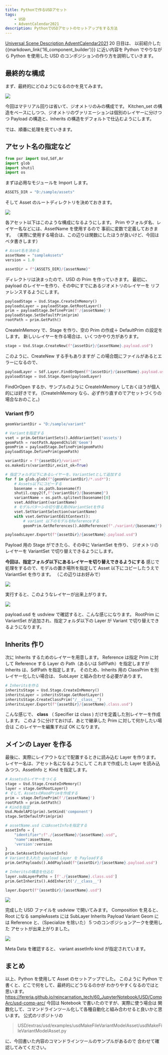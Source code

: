 ```yaml
---
title: Pythonで作るUSDアセット
tags:
    - USD
    - AdventCalendar2021
description: PythonでUSDアセットのセットアップをする方法
---
```


[Universal Scene Description AdventCalendar2021](https://qiita.com/advent-calendar/2021/usd) 20 日目は、
以前紹介した {{markdown_link('16_component_builder')}} に近い内容を Python でやりながら
Python を使用した USD のコンポジションの作り方を説明していきます。

## 最終的な構成

まず、最終的にどのようになるのかを見てみます。

![](https://gyazo.com/cebf8930f814a9d174b40269e5ef7865.png)

今回はマテリアル回りは省いて、ジオメトリのみの構成です。
Kitchen_set の構造をベースにしつつ、ジオメトリのヴァリエーションは個別のレイヤーに分けつつ
Payload の構造と、Inherits の構造をデフォルトで仕込むようにします。

では、順番に処理を見ていきます。

## アセット名の指定など

```python
from pxr import Usd,Sdf,Ar
import glob
import shutil
import os
```

まずは必用なモジュールを Import します。

```python
ASSETS_DIR = "D:/sample/assets"
```

そして Asset のルートディレクトリを決めておきます。

![](https://gyazo.com/d0a2700028ce196b44e30532eb93d902.png)

各アセット以下はこのような構成になるようにします。
Prim やフォルダ名、レイヤー名などには、AssetName を使用するので
事前に変数で定義しておきます。
（実際に使用する場合は、この辺りは関数にしたほうが良いけど、今回はベタ書きします）

```python
# Asset名を決める
assetName = "sampleAssets"
version = 1.0

assetDir = f"{ASSETS_DIR}/{assetName}"
```

ディレクトリは決まったので、USD の Prim を作っていきます。
最初に、 payload のレイヤーを作り、その中にすでにあるジオメトリのレイヤーを
リファレンスするようにします。

```python
payloadStage = Usd.Stage.CreateInMemory()
payloadsLayer = payloadStage.GetRootLayer()
prim = payloadStage.DefinePrim(f'/{assetName}')
payloadStage.SetDefaultPrim(prim)
rootPath = prim.GetPath()
```

CreateInMemory で、Stage を作り、空の Prim の作成＋ DefaultPrim の設定をします。
新しいレイヤーを作る場合は、いくつかやり方があります。

```python
stage = Usd.Stage.CreateNew(f"{assetDir}/{assetName}.payload.usd")
```

このように、CreateNew する手もありますが
この場合既にファイルがあるとエラーになるので、

```python
payloadLayer = Sdf.Layer.FindOrOpen(f"{assetDir}/{assetName}.payload.usd")
pyaloadStage = Usd.Stage.Open(payloadLayer)
```

FindOrOpen するか、サンプルのように CreateInMemory しておくほうが個人的には好きです。
(CreateInMemory なら、必ず作り直すのでアセットづくりの場合なおのこと。)

### Variant 作り

```python
geomVariantDir = "D:/sample/variant"

# Variantを指定する
vset = prim.GetVariantSets().AddVariantSet('assets')
geomPath = rootPath.AppendChild('Geom')
geomPrim = payloadStage.DefinePrim(geomPath)
payloadStage.DefinePrim(geomPath)

variantDir = f"{assetDir}/variant"
os.makedirs(variantDir,exist_ok=True)

# 指定フォルダ以下にあるレイヤーを、VariantSetとして追加する
for f in glob.glob(f"{geomVariantDir}/*.usd*"):
    # Assets以下にコピーする
    basename = os.path.basename(f)
    shutil.copy2(f,f"{variantDir}/{basename}")
    variantName = os.path.splitext(basename)[0]
    vset.AddVariant(variantName)
    # モデルパターンの切り替え用のVariantSetを作る
    vset.SetVariantSelection(variantName)
    with vset.GetVariantEditContext():
        # variant 以下のモデルをReferenceする
        geomPrim.GetReferences().AddReference(f"./variant/{basename}")

payloadsLayer.Export(f"{assetDir}/{assetName}.payload.usd")
```

Payload 用の Stage ができたら、その中に VariantSet を作り、
ジオメトリのレイヤーを VariantSet で切り替えできるようにします。

**今回は、指定フォルダ以下にあるレイヤーを切り替えできるようにする**
感じで処理をするので、モデルの置き場所を指定して
Asset 以下にコピーしたうえで VariantSet を作ります。
（この辺りはお好みで）

![](https://gyazo.com/1b4f611b3d204416eb55d56a3c963a9a.png)

実行すると、このようなレイヤーが出来上がります。

![](https://gyazo.com/0e366efcb2b2da1a9ca7f8e425e46cf1.png)

payload.usd を usdview で確認すると、こんな感じになります。
RootPrim に VariantSet が追加され、指定フォルダ以下の Layer が Variant で切り替えできるようになります。

## Inherits 作り

次に Inherits するためのレイヤーを用意します。
Reference は指定 Prim に対して Reference する Layer の Path（あるいは SdfPath）を指定しますが
Inherits は、SdfPath を指定します。
そのため、Inherits 用の ClassPrim を別レイヤー化したい場合は、
SubLayer と組み合わせる必要があります。

```python
# Inheritsを作る
inheritsStage = Usd.Stage.CreateInMemory()
inheritsLayer = inheritsStage.GetRootLayer()
inheritsStage.CreateClassPrim("/__class__")
inheritsLayer.Export(f"{assetDir}/{assetName}.class.usd")
```

こんな感じで、 **class** （ Specifier は class ) だけを定義した別レイヤーを作成します。
このように分けておけば、あとで継承した Prim に対して何かしたい場合は
このレイヤーを編集すれば OK になります。

## メインの Layer を作る

最後に、実際にレイアウトなどで配置するときに読み込む Layer を作ります。
レイヤー名は、アセット名になるようにして
これまで作成した Layer を読み込みつつ、AssetInfo と Kind を指定します。

```python
# Assetsのレイヤーをつくる
stage = Usd.Stage.CreateInMemory()
layer = stage.GetRootLayer()
# そして、AssetsのRoodPrimを作成する
prim = stage.DefinePrim(f'/{assetName}')
rootPath = prim.GetPath()
# Kindを指定
Usd.ModelAPI(prim).SetKind('component')
stage.SetDefaultPrim(prim)

# assetName.usd にはAssetInfoを指定する
assetInfo = {
    "identifier":f"./{assetName}/{assetName}.usd",
    "name":assetName,
    'version':version
}
prim.SetAssetInfo(assetInfo)
# Variantを入れた payload Layer を Payloadする
prim.GetPayloads().AddPayload(f"{assetDir}/{assetName}.payload.usd")

# Inheritsの構造を仕込む
layer.subLayerPaths = [f'./{assetName}.class.usd']
prim.GetInherits().AddInherit('/__class__')

layer.Export(f"{assetDir}/{assetName}.usd")
```

![](https://gyazo.com/ffedff5e328a93184a62ec4ff15b5946.png)

完成した USD ファイルを usdview で開いてみます。
Composition を見ると、Root になる sampleAssets には SubLayer Inherits Payload Variant
Geom には Reference と、（Specialize を除いた）５つのコンポジションアークを使用した
アセットが出来上がりました。

![](https://gyazo.com/bf39666757b7ee7eb76e7dac2424001c.png)

Meta Data を確認すると、 variant assetInfo kind が指定されています。

## まとめ

以上、Python を使用して Asset のセットアップでした。
このように Python で書くと、どこで何をして、最終的にどうなるのかが
わかりやすくなるのではと思います。
https://fereria.github.io/reincarnation_tech/60_JupyterNotebook/USD/CompArc/usd-comp-arc/
今回は Notebook で書いたのですが、実際に使う場合は
関数化して、コマンドラインツール化して各種自動化と組み合わせると良いかと思います。
公式のリポジトリの

> USD/extras/usd/examples/usdMakeFileVariantModelAsset/usdMakeFileVariantModelAsset.py

に、今回書いた内容のコマンドラインツールのサンプルがあるので
合わせて確認してみてください。
